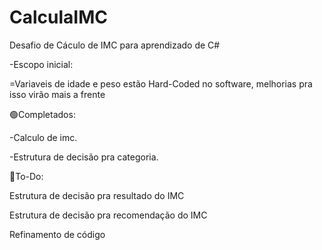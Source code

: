 # CalculaIMC



Desafio de Cáculo de IMC para aprendizado de C#

-Escopo inicial:

=Variaveis de idade e peso estão Hard-Coded no software, melhorias pra isso virão mais a frente

🟢Completados:

-Calculo de imc.

-Estrutura de decisão pra categoria.

🔴To-Do:

Estrutura de decisão pra resultado do IMC

Estrutura de decisão pra recomendação do IMC

Refinamento de código